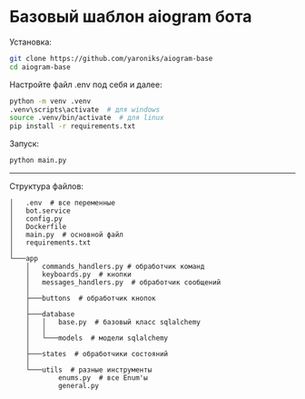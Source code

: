 # Базовый шаблон aiogram бота

Установка:

```bash
git clone https://github.com/yaroniks/aiogram-base
cd aiogram-base
```

Настройте файл .env под себя и далее:

```bash
python -m venv .venv
.venv\scripts\activate  # для windows
source .venv/bin/activate  # для linux
pip install -r requirements.txt
```

Запуск:

```bash
python main.py
```

---

Структура файлов:

```
│   .env  # все переменные
│   bot.service
│   config.py
│   Dockerfile
│   main.py  # основной файл
│   requirements.txt
│
└───app
    │   commands_handlers.py # обработчик команд
    │   keyboards.py  # кнопки
    │   messages_handlers.py  # обработчик сообщений
    │
    ├───buttons  # обработчик кнопок
    │
    ├───database
    │   │   base.py  # базовый класс sqlalchemy
    │   │
    │   └───models  # модели sqlalchemy
    │
    ├───states  # обработчики состояний
    │
    └───utils  # разные инструменты
            enums.py  # все Enum'ы
            general.py
```
